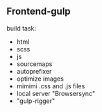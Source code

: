 ## Frontend-gulp
build task:
* html
* scss
* js
* sourcemaps
* autoprefixer
* optimize images
* mimimi .css and .js files
* local server "Browsersync"
* "gulp-rigger"